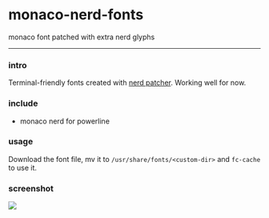 # monaco-nerd-fonts

monaco font patched with extra nerd glyphs

---

### intro

Terminal-friendly fonts created with [nerd patcher](https://github.com/ryanoasis/nerd-fonts).
Working well for now.

### include

- monaco nerd for powerline

### usage

Download the font file, mv it to `/usr/share/fonts/<custom-dir>` and `fc-cache` to use it.

### screenshot

![](./pics/vim_and_range.png)

